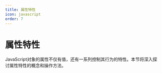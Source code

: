 ```yaml
---
title: 属性特性
icon: javascript
order: 7
---
```


# 属性特性

JavaScript对象的属性不仅有值，还有一系列控制其行为的特性。本节将深入探讨属性特性的概念和操作方法。

